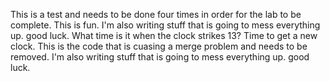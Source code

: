 This is a test and needs to be done four times in order for the lab to be complete. 
This is fun.
I'm also writing stuff that is going to mess everything up. good luck.
What time is it when the clock strikes 13? Time to get a new clock.
This is the code that is cuasing a merge problem and needs to be removed.
I'm also writing stuff that is going to mess everything up. good luck.

